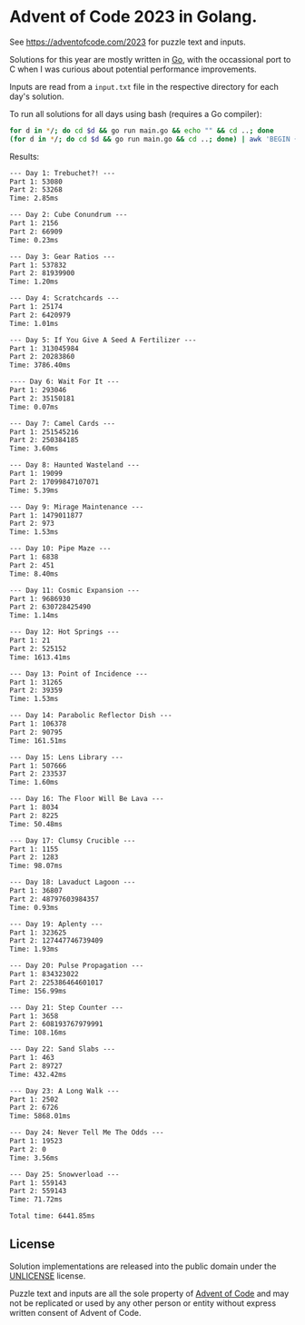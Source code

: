 # Advent of Code 2023 in Golang.

See https://adventofcode.com/2023 for puzzle text and inputs.

Solutions for this year are mostly written in [Go](https://go.dev/), with the occassional port to C when I was curious about potential performance improvements.

Inputs are read from a `input.txt` file in the respective directory for each day's solution.

To run all solutions for all days using bash (requires a Go compiler):

```bash
for d in */; do cd $d && go run main.go && echo "" && cd ..; done
(for d in */; do cd $d && go run main.go && cd ..; done) | awk 'BEGIN {sum=0.0} NR%4==0 { gsub(/ms$/,"", $2); sum += $2; } END { printf "Total time: %.2fms\n", sum }'
```

Results:

```txt
--- Day 1: Trebuchet?! ---
Part 1: 53080
Part 2: 53268
Time: 2.85ms

--- Day 2: Cube Conundrum ---
Part 1: 2156
Part 2: 66909
Time: 0.23ms

--- Day 3: Gear Ratios ---
Part 1: 537832
Part 2: 81939900
Time: 1.20ms

--- Day 4: Scratchcards ---
Part 1: 25174
Part 2: 6420979
Time: 1.01ms

--- Day 5: If You Give A Seed A Fertilizer ---
Part 1: 313045984
Part 2: 20283860
Time: 3786.40ms

---- Day 6: Wait For It ---
Part 1: 293046
Part 2: 35150181
Time: 0.07ms

--- Day 7: Camel Cards ---
Part 1: 251545216
Part 2: 250384185
Time: 3.60ms

--- Day 8: Haunted Wasteland ---
Part 1: 19099
Part 2: 17099847107071
Time: 5.39ms

--- Day 9: Mirage Maintenance ---
Part 1: 1479011877
Part 2: 973
Time: 1.53ms

--- Day 10: Pipe Maze ---
Part 1: 6838
Part 2: 451
Time: 8.40ms

--- Day 11: Cosmic Expansion ---
Part 1: 9686930
Part 2: 630728425490
Time: 1.14ms

--- Day 12: Hot Springs ---
Part 1: 21
Part 2: 525152
Time: 1613.41ms

--- Day 13: Point of Incidence ---
Part 1: 31265
Part 2: 39359
Time: 1.53ms

--- Day 14: Parabolic Reflector Dish ---
Part 1: 106378
Part 2: 90795
Time: 161.51ms

--- Day 15: Lens Library ---
Part 1: 507666
Part 2: 233537
Time: 1.60ms

--- Day 16: The Floor Will Be Lava ---
Part 1: 8034
Part 2: 8225
Time: 50.48ms

--- Day 17: Clumsy Crucible ---
Part 1: 1155
Part 2: 1283
Time: 98.07ms

--- Day 18: Lavaduct Lagoon ---
Part 1: 36807
Part 2: 48797603984357
Time: 0.93ms

--- Day 19: Aplenty ---
Part 1: 323625
Part 2: 127447746739409
Time: 1.93ms

--- Day 20: Pulse Propagation ---
Part 1: 834323022
Part 2: 225386464601017
Time: 156.99ms

--- Day 21: Step Counter ---
Part 1: 3658
Part 2: 608193767979991
Time: 108.16ms

--- Day 22: Sand Slabs ---
Part 1: 463
Part 2: 89727
Time: 432.42ms

--- Day 23: A Long Walk ---
Part 1: 2502
Part 2: 6726
Time: 5868.01ms

--- Day 24: Never Tell Me The Odds ---
Part 1: 19523
Part 2: 0
Time: 3.56ms

--- Day 25: Snowverload ---
Part 1: 559143
Part 2: 559143
Time: 71.72ms

Total time: 6441.85ms
```

## License

Solution implementations are released into the public domain under the [UNLICENSE](/UNLICENSE) license.

Puzzle text and inputs are all the sole property of [Advent of Code](https://adventofcode.com/) and may not be replicated or used by any other person or entity without express written consent of Advent of Code.
